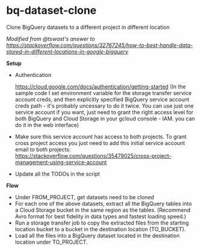 # bq-dataset-clone

Clone BigQuery datasets to a different project in different location

_Modified from @tswast's answer to
https://stackoverflow.com/questions/32767245/how-to-best-handle-data-stored-in-different-locations-in-google-bigquery_


**Setup**
- Authentication
  
  https://cloud.google.com/docs/authentication/getting-started
  (In the sample code I set environment variable for the storage transfer service account creds, and then explicitly specified BigQuery service account creds path - it's probably uncessary to do it twice. You can use just one service account if you want, just need to grant the right access level for both BigQuery and Cloud Storage in your gcloud console - IAM. you can do it in the web interface)

- Make sure this service account has access to both projects.
  To grant cross project access you just need to add this initial service account email to both projects:
  https://stackoverflow.com/questions/35479025/cross-project-management-using-service-account

- Update all the TODOs in the script


**Flow**
- Under FROM_PROJECT, get datasets need to be cloned
- For each one of the above datasets, extract all the BigQuery tables into a Cloud Storage bucket in the same region as the tables. (Recommend Avro format for best fidelity in data types and fastest loading speed.)
- Run a storage transfer job to copy the extracted files from the starting location bucket to a bucket in the destination location (TO_BUCKET).
- Load all the files into a BigQuery dataset located in the destination location under TO_PROJECT.
